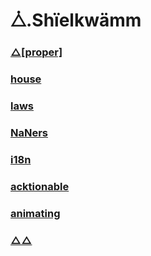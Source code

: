 # ⧊.Shïelkwämm

### [△\[proper\]](./docs/proper)

### [house](./docs/house)

### [laws](./docs/laws)

### [NaNers](./docs/NaNers)

### [i18n](./docs/i18n)

### [acktionable](./docs/acktionable)

### [animating](./docs/animating)

### [△△](./docs/changelog)